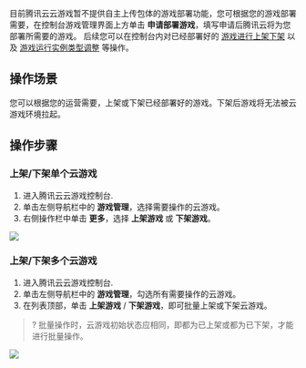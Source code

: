 目前腾讯云云游戏暂不提供自主上传包体的游戏部署功能，您可根据您的游戏部署需要，在控制台游戏管理界面上方单击 **申请部署游戏**，填写申请后腾讯云将为您部署所需要的游戏。
后续您可以在控制台内对已经部署好的 [游戏进行上架下架](#step) 以及 [游戏运行实例类型调整](https://cloud.tencent.com/document/product/1162/46273) 等操作。


## 操作场景
您可以根据您的运营需要，上架或下架已经部署好的游戏。下架后游戏将无法被云游戏环境拉起。

[](id:step)
## 操作步骤

[](id:single)
### 上架/下架单个云游戏
1. 进入腾讯云云游戏控制台.
2. 单击左侧导航栏中的 **游戏管理**，选择需要操作的云游戏。
3. 右侧操作栏中单击 **更多**，选择 **上架游戏** 或 **下架游戏**。

![](https://main.qcloudimg.com/raw/3ee59c90e4440a9607dcd1deea240084.png)

[](id:multiple)
### 上架/下架多个云游戏
1. 进入腾讯云云游戏控制台.
2. 单击左侧导航栏中的 **游戏管理**，勾选所有需要操作的云游戏。
3. 在列表顶部，单击 **上架游戏** / **下架游戏**，即可批量上架或下架云游戏。

>? 批量操作时，云游戏初始状态应相同，即都为已上架或都为已下架，才能进行批量操作。

![](https://main.qcloudimg.com/raw/ef1f5b3129efb4393ce65843de04a88d.png)

